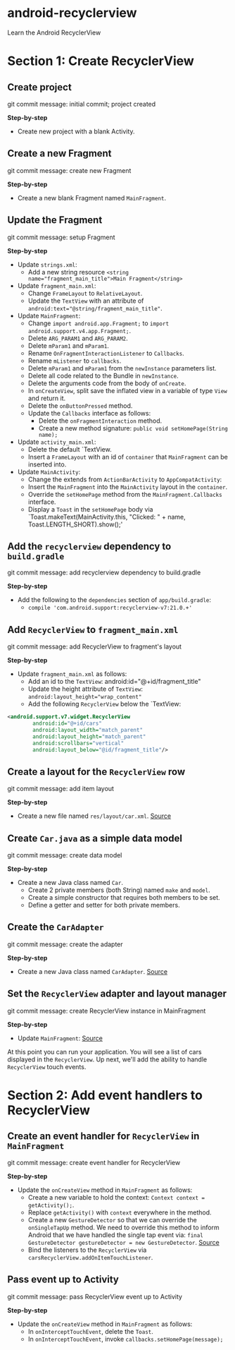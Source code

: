 # android-recyclerview

Learn the Android RecyclerView

# Section 1: Create RecyclerView

## Create project

git commit message: initial commit; project created

**Step-by-step**

- Create new project with a blank Activity.


## Create a new Fragment

git commit message: create new Fragment

**Step-by-step**

- Create a new blank Fragment named `MainFragment`.


## Update the Fragment

git commit message: setup Fragment

**Step-by-step**

- Update `strings.xml`:
    - Add a new string resource `<string name="fragment_main_title">Main Fragment</string>`
- Update `fragment_main.xml`:
    - Change `FrameLayout` to `RelativeLayout`.
    - Update the `TextView` with an attribute of `android:text="@string/fragment_main_title"`.
- Update `MainFragment`:
    - Change `import android.app.Fragment;` to `import android.support.v4.app.Fragment;`.
    - Delete `ARG_PARAM1` and `ARG_PARAM2`.
    - Delete `mParam1` and `mParam1`.
    - Rename `OnFragmentInteractionListener` to `Callbacks`.
    - Rename `mListener` to `callbacks`.
    - Delete `mParam1` and `mParam1` from the `newInstance` parameters list.
    - Delete all code related to the Bundle in `newInstance`.
    - Delete the arguments code from the body of `onCreate`.
    - In `onCreateView`, split save the inflated view in a variable of type `View` and return it.
    - Delete the `onButtonPressed` method.
    - Update the `Callbacks` interface as follows:
        - Delete the `onFragmentInteraction` method.
        - Create a new method signature: `public void setHomePage(String name);`
- Update `activity_main.xml`:
    - Delete the default `TextView.
    - Insert a `FrameLayout` with an id of `container` that `MainFragment` can be inserted into.
- Update `MainActivity`:
    - Change the extends from `ActionBarActivity` to `AppCompatActivity`:
    - Insert the `MainFragment` into the `MainActivity` layout in the `container`.
    - Override the `setHomePage` method from the `MainFragment.Callbacks` interface.
    - Display a `Toast` in the `setHomePage` body via
      `Toast.makeText(MainActivity.this, "Clicked: " + name, Toast.LENGTH_SHORT).show();'

## Add the `recyclerview` dependency to `build.gradle`

git commit message: add recyclerview dependency to build.gradle

**Step-by-step**

- Add the following to the `dependencies` section of `app/build.gradle`:
    - `compile 'com.android.support:recyclerview-v7:21.0.+'`


## Add `RecyclerView` to `fragment_main.xml`

git commit message: add RecyclerView to fragment's layout

**Step-by-step**

- Update `fragment_main.xml` as follows:
    - Add an id to the `TextView`: android:id="@+id/fragment_title"
    - Update the height attribute of `TextView`: `android:layout_height="wrap_content"`
    - Add the following `RecyclerView` below the `TextView:

```xml
<android.support.v7.widget.RecyclerView
        android:id="@+id/cars"
        android:layout_width="match_parent"
        android:layout_height="match_parent"
        android:scrollbars="vertical"
        android:layout_below="@id/fragment_title"/>
```


## Create a layout for the `RecyclerView` row

git commit message: add item layout

**Step-by-step**

- Create a new file named `res/layout/car.xml`. [Source](https://github.com/exponential-io/android-recyclerview/blob/master/app/src/main/res/layout/car.xml)


## Create `Car.java` as a simple data model

git commit message: create data model

**Step-by-step**

- Create a new Java class named `Car`.
    - Create 2 private members (both String) named `make` and `model`.
    - Create a simple constructor that requires both members to be set.
    - Define a getter and setter for both private members.


## Create the `CarAdapter`

git commit message: create the adapter

**Step-by-step**

- Create a new Java class named `CarAdapter`. [Source](https://github.com/exponential-io/android-recyclerview/blob/master/app/src/main/java/io/exponential/androidrecyclerview/CarAdapter.java)


## Set the `RecyclerView` adapter and layout manager

git commit message: create RecyclerView instance in MainFragment

**Step-by-step**

- Update `MainFragment`: [Source](https://github.com/exponential-io/android-recyclerview/commit/542887267a18fd9d6dc894b3f952b3824fc626c8)


At this point you can run your application. You will see a list of cars displayed in the
`RecyclerView`. Up next, we'll add the ability to handle `RecyclerView` touch events.


# Section 2: Add event handlers to RecyclerView

## Create an event handler for `RecyclerView` in `MainFragment`

git commit message: create event handler for RecyclerView

**Step-by-step**

- Update the `onCreateView` method in `MainFragment` as follows:
    - Create a new variable to hold the context: `Context context = getActivity();`.
    - Replace `getActivity()` with `context` everywhere in the method.
    - Create a new `GestureDetector` so that we can override the `onSingleTapUp` method. We need to
      override this method to inform Android that we have handled the single tap event via:
      `final GestureDetector gestureDetector = new GestureDetector`. [Source]()
    - Bind the listeners to the `RecyclerView` via `carsRecyclerView.addOnItemTouchListener`.

## Pass event up to Activity

git commit message: pass RecyclerView event up to Activity

**Step-by-step**

- Update the `onCreateView` method in `MainFragment` as follows:
    - In `onInterceptTouchEvent`, delete the `Toast`.
    - In `onInterceptTouchEvent`, invoke `callbacks.setHomePage(message);`



